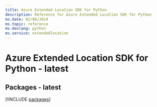 ```yaml
---
title: Azure Extended Location SDK for Python
description: Reference for Azure Extended Location SDK for Python
ms.date: 02/08/2024
ms.topic: reference
ms.devlang: python
ms.service: extendedlocation
---
```

# Azure Extended Location SDK for Python - latest
## Packages - latest
[!INCLUDE [packages](extended-location-index.md)]
